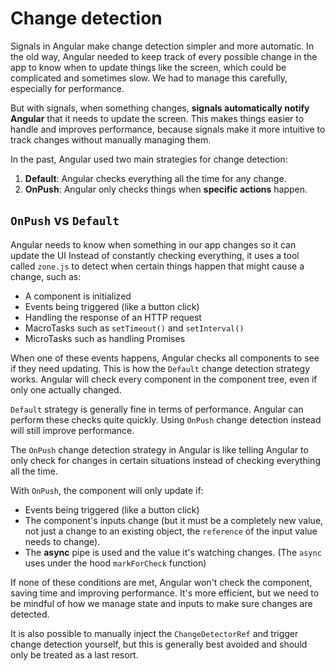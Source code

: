 # Change detection

Signals in Angular make change detection simpler and more automatic.
In the old way, Angular needed to keep track of every possible change in the app to know when to update
things like the screen, which could be complicated and sometimes slow.
We had to manage this carefully, especially for performance.

But with signals, when something changes, **signals automatically notify Angular**
that it needs to update the screen. This makes things easier to handle and improves performance,
because signals make it more intuitive to track changes without manually managing them.

In the past, Angular used two main strategies for change detection:

1. **Default**: Angular checks everything all the time for any change.
2. **OnPush**: Angular only checks things when **specific actions** happen.

## `OnPush` vs `Default`

Angular needs to know when something in our app changes so it can update the UI
Instead of constantly checking everything, it uses a tool called `zone.js` to detect when certain
things happen that might cause a change, such as:

- A component is initialized
- Events being triggered (like a button click)
- Handling the response of an HTTP request
- MacroTasks such as `setTimeout()` and `setInterval()`
- MicroTasks such as handling Promises

When one of these events happens, Angular checks all components to see if they need updating.
This is how the `Default` change detection strategy works. Angular will check every component in the
component tree, even if only one actually changed.

`Default` strategy is generally fine in terms of performance.
Angular can perform these checks quite quickly.
Using `OnPush` change detection instead will still improve performance.

The `OnPush` change detection strategy in Angular is like telling Angular to only check for changes
in certain situations instead of checking everything all the time.

With `OnPush`, the component will only update if:

- Events being triggered (like a button click)
- The component's inputs change (but it must be a completely new value, not just a change to an
  existing object, the `reference` of the input value needs to change).
- The **async** pipe is used and the value it's watching changes.
  (The `async` uses under the hood `markForCheck` function)

If none of these conditions are met, Angular won't check the component, saving time and improving performance.
It's more efficient, but we need to be mindful of how we manage state and inputs to make sure
changes are detected.

It is also possible to manually inject the `ChangeDetectorRef` and trigger change detection yourself,
but this is generally best avoided and should only be treated as a last resort.
